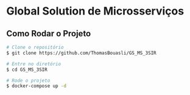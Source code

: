 # Global Solution de Microsserviços

## Como Rodar o Projeto

```bash
# Clone o repositório
$ git clone https://github.com/ThomasBouasli/GS_MS_3SIR

# Entre no diretório
$ cd GS_MS_3SIR

# Rode o projeto
$ docker-compose up -d
```
